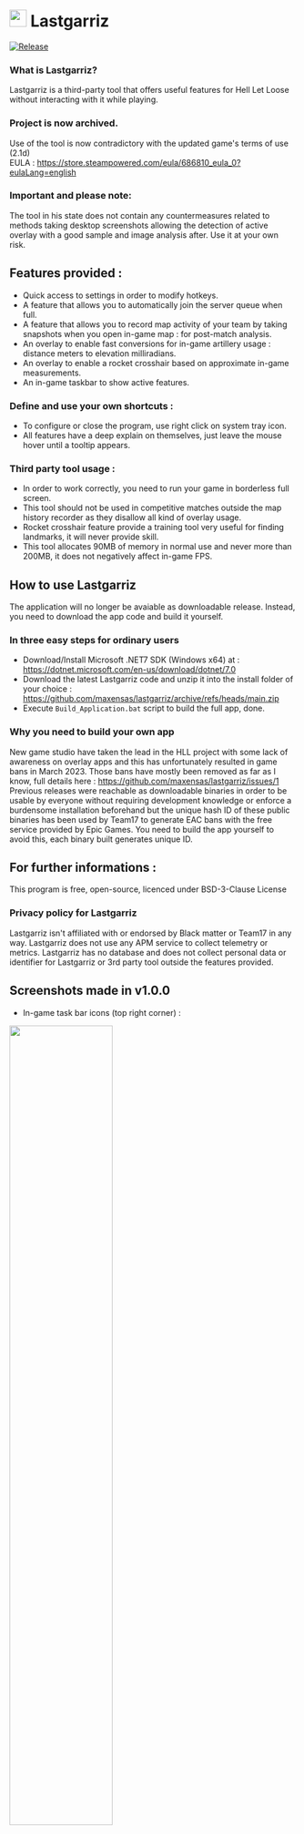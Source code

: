 # <img src="https://i.imgur.com/deyzsBF.png" width="30" height="30"> Lastgarriz

[![Release](https://img.shields.io/github/release/maxensas/lastgarriz.svg)](https://github.com/maxensas/lastgarriz/releases/) 

### What is Lastgarriz?
Lastgarriz is a third-party tool that offers useful features for Hell Let Loose without interacting with it while playing.

### Project is now archived.
Use of the tool is now contradictory with the updated game's terms of use (2.1d)  
EULA : https://store.steampowered.com/eula/686810_eula_0?eulaLang=english  

### Important and please note:  
The tool in his state does not contain any countermeasures related to methods taking desktop screenshots allowing the detection of active overlay with a good sample and image analysis after. 
Use it at your own risk.

## Features provided :
* Quick access to settings in order to modify hotkeys.
* A feature that allows you to automatically join the server queue when full.
* A feature that allows you to record map activity of your team by taking snapshots when you open in-game map : for post-match analysis.
* An overlay to enable fast conversions for in-game artillery usage : distance meters to elevation milliradians.
* An overlay to enable a rocket crosshair based on approximate in-game measurements.
* An in-game taskbar to show active features.

### Define and use your own shortcuts :
* To configure or close the program, use right click on system tray icon.
* All features have a deep explain on themselves, just leave the mouse hover until a tooltip appears.

### Third party tool usage :
* In order to work correctly, you need to run your game in borderless full screen.
* This tool should not be used in competitive matches outside the map history recorder as they disallow all kind of overlay usage.
* Rocket crosshair feature provide a training tool very useful for finding landmarks, it will never provide skill.
* This tool allocates 90MB of memory in normal use and never more than 200MB, it does not negatively affect in-game FPS.

## How to use Lastgarriz
The application will no longer be avaiable as downloadable release. Instead, you need to download the app code and build it yourself.

### In three easy steps for ordinary users
* Download/Install Microsoft .NET7 SDK (Windows x64) at :  
https://dotnet.microsoft.com/en-us/download/dotnet/7.0
* Download the latest Lastgarriz code and unzip it into the install folder of your choice :  
https://github.com/maxensas/lastgarriz/archive/refs/heads/main.zip
* Execute `Build_Application.bat` script to build the full app, done.

### Why you need to build your own app
New game studio have taken the lead in the HLL project with some lack of awareness on overlay apps and this has unfortunately resulted in game bans in March 2023. Those bans have mostly been removed as far as I know, full details here : https://github.com/maxensas/lastgarriz/issues/1  
Previous releases were reachable as downloadable binaries in order to be usable by everyone without requiring development knowledge or enforce a burdensome installation beforehand but the unique hash ID of these public binaries has been used by Team17 to generate EAC bans with the free service provided by Epic Games. You need to build the app yourself to avoid this, each binary built generates unique ID.

## For further informations :
This program is free, open-source, licenced under BSD-3-Clause License  

### Privacy policy for Lastgarriz
Lastgarriz isn't affiliated with or endorsed by Black matter or Team17 in any way. 
Lastgarriz does not use any APM service to collect telemetry or metrics.
Lastgarriz has no database and does not collect personal data or identifier for Lastgarriz or 3rd party tool outside the features provided.

## Screenshots made in v1.0.0
* In-game task bar icons (top right corner) :
<img src="https://user-images.githubusercontent.com/62154281/205946351-2a775885-5f15-4d94-9ab1-d017dee5cd7c.png" width="60%" height="60%"> 

* Auto queue, will try to join when queue shrinks (works in all languages) :
<img src="https://user-images.githubusercontent.com/62154281/205950336-9e0d2de3-237c-4dd7-9caf-d95f72410841.png" width="30%" height="30%"> 

* Artillery metric converter :
<img src="https://user-images.githubusercontent.com/62154281/162469233-b14671fd-c856-4b33-b3bf-6c35a09c0630.png" width="20%" height="20%">

* Rocket crosshair by using FPS ping, align each indicator with the middle of the ping's triangle :
<img src="https://user-images.githubusercontent.com/62154281/205952052-112da791-9b21-448b-882f-6d88f1c2fec3.png" width="10%" height="10%">

* Rocket crosshair by using officer marker, align each indicator with the bottom edge of the marker's rectangle :
<img src="https://user-images.githubusercontent.com/62154281/205952238-286437b7-d28c-440d-9796-ab724e1aa6d4.png" width="10%" height="10%">
